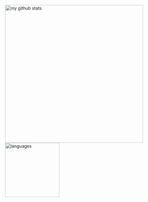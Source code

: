 <p align="left">
  <img src="https://github-readme-stats.vercel.app/api?username=topyao&show_icons=true&theme=tokyonight" alt="my github stats" width="450"/>
  <img src="https://github-readme-stats.vercel.app/api/top-langs/?username=topyao&layout=compact&theme=tokyonight" alt="languages" height="177">
</p>

<!--
**topyao/topyao** is a ✨ _special_ ✨ repository because its `README.md` (this file) appears on your GitHub profile.

Here are some ideas to get you started:

- 🔭 I’m currently working on ...
- 🌱 I’m currently learning ...
- 👯 I’m looking to collaborate on ...
- 🤔 I’m looking for help with ...
- 💬 Ask me about ...
- 📫 How to reach me: ...
- 😄 Pronouns: ...
- ⚡ Fun fact: ...
-->
